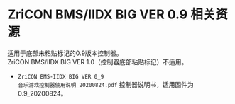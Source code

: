 # ZriCON BMS/IIDX BIG VER 0.9 相关资源
适用于底部未粘贴标记的0.9版本控制器。<br>ZriCON BMS/IIDX BIG VER 1.0（控制器底部粘贴标记）不适用。<br>
+ <code>ZriCON BMS-IIDX BIG VER 0_9 音乐游戏控制器使用说明_20200824.pdf</code> 控制器说明书，适用固件为0.9_20200824。
